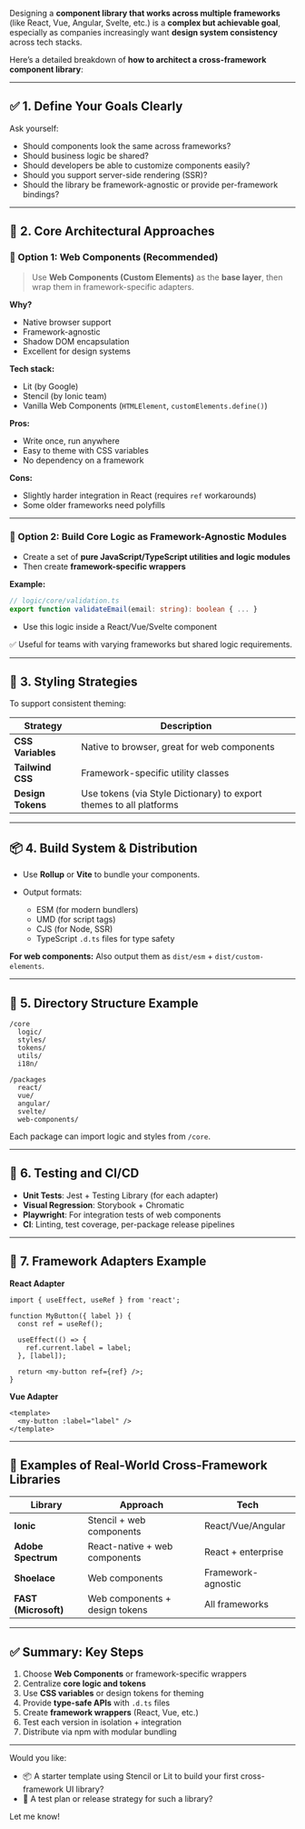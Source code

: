 Designing a **component library that works across multiple frameworks** (like React, Vue, Angular, Svelte, etc.) is a **complex but achievable goal**, especially as companies increasingly want **design system consistency** across tech stacks.

Here’s a detailed breakdown of **how to architect a cross-framework component library**:

---

## ✅ 1. **Define Your Goals Clearly**

Ask yourself:

* Should components look the same across frameworks?
* Should business logic be shared?
* Should developers be able to customize components easily?
* Should you support server-side rendering (SSR)?
* Should the library be framework-agnostic or provide per-framework bindings?

---

## 🧱 2. **Core Architectural Approaches**

### 🔁 Option 1: Web Components (Recommended)

> Use **Web Components (Custom Elements)** as the **base layer**, then wrap them in framework-specific adapters.

**Why?**

* Native browser support
* Framework-agnostic
* Shadow DOM encapsulation
* Excellent for design systems

**Tech stack:**

* Lit (by Google)
* Stencil (by Ionic team)
* Vanilla Web Components (`HTMLElement`, `customElements.define()`)

**Pros:**

* Write once, run anywhere
* Easy to theme with CSS variables
* No dependency on a framework

**Cons:**

* Slightly harder integration in React (requires `ref` workarounds)
* Some older frameworks need polyfills

---

### 🔁 Option 2: Build Core Logic as Framework-Agnostic Modules

* Create a set of **pure JavaScript/TypeScript utilities and logic modules**
* Then create **framework-specific wrappers**

**Example:**

```ts
// logic/core/validation.ts
export function validateEmail(email: string): boolean { ... }
```

* Use this logic inside a React/Vue/Svelte component

✅ Useful for teams with varying frameworks but shared logic requirements.

---

## 🧩 3. **Styling Strategies**

To support consistent theming:

| Strategy          | Description                                                         |
| ----------------- | ------------------------------------------------------------------- |
| **CSS Variables** | Native to browser, great for web components                         |
| **Tailwind CSS**  | Framework-specific utility classes                                  |
| **Design Tokens** | Use tokens (via Style Dictionary) to export themes to all platforms |

---

## 📦 4. **Build System & Distribution**

* Use **Rollup** or **Vite** to bundle your components.
* Output formats:

  * ESM (for modern bundlers)
  * UMD (for script tags)
  * CJS (for Node, SSR)
  * TypeScript `.d.ts` files for type safety

**For web components:** Also output them as `dist/esm` + `dist/custom-elements`.

---

## 📁 5. **Directory Structure Example**

```
/core
  logic/
  styles/
  tokens/
  utils/
  i18n/
  
/packages
  react/
  vue/
  angular/
  svelte/
  web-components/
```

Each package can import logic and styles from `/core`.

---

## 🧪 6. **Testing and CI/CD**

* **Unit Tests**: Jest + Testing Library (for each adapter)
* **Visual Regression**: Storybook + Chromatic
* **Playwright**: For integration tests of web components
* **CI**: Linting, test coverage, per-package release pipelines

---

## 🧰 7. **Framework Adapters Example**

**React Adapter**

```tsx
import { useEffect, useRef } from 'react';

function MyButton({ label }) {
  const ref = useRef();

  useEffect(() => {
    ref.current.label = label;
  }, [label]);

  return <my-button ref={ref} />;
}
```

**Vue Adapter**

```vue
<template>
  <my-button :label="label" />
</template>
```

---

## 🚀 Examples of Real-World Cross-Framework Libraries

| Library              | Approach                       | Tech               |
| -------------------- | ------------------------------ | ------------------ |
| **Ionic**            | Stencil + web components       | React/Vue/Angular  |
| **Adobe Spectrum**   | React-native + web components  | React + enterprise |
| **Shoelace**         | Web components                 | Framework-agnostic |
| **FAST (Microsoft)** | Web components + design tokens | All frameworks     |

---

## ✅ Summary: Key Steps

1. Choose **Web Components** or framework-specific wrappers
2. Centralize **core logic and tokens**
3. Use **CSS variables** or design tokens for theming
4. Provide **type-safe APIs** with `.d.ts` files
5. Create **framework wrappers** (React, Vue, etc.)
6. Test each version in isolation + integration
7. Distribute via npm with modular bundling

---

Would you like:

* 📦 A starter template using Stencil or Lit to build your first cross-framework UI library?
* 🧪 A test plan or release strategy for such a library?

Let me know!
